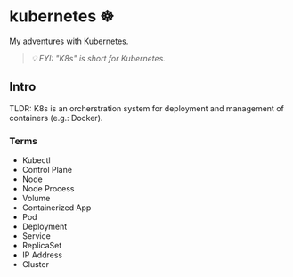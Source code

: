 # kubernetes ☸

My adventures with Kubernetes.

> _💡 FYI: "K8s" is short for Kubernetes._

## Intro

TLDR: K8s is an orcherstration system for deployment and management of containers (e.g.: Docker).

### Terms

- Kubectl
- Control Plane
- Node
- Node Process
- Volume
- Containerized App
- Pod
- Deployment
- Service
- ReplicaSet
- IP Address
- Cluster
